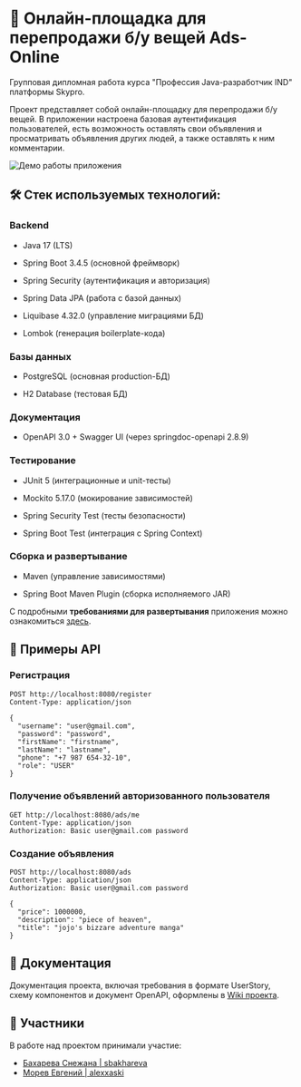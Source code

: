 # 🚀 Онлайн-площадка для перепродажи б/у вещей Ads-Online

Групповая дипломная работа курса "Профессия Java-разработчик IND" платформы Skypro. 

Проект представляет собой онлайн-площадку для перепродажи б/у вещей. В приложении настроена базовая аутентификация пользователей, есть возможность оставлять свои объявления и просматривать объявления других людей, а также оставлять к ним комментарии.

![Демо работы приложения](https://github.com/sbakhareva/graduation-work/blob/main/src/main/resources/static/images/InShot_20250723_122956528.gif)

## 🛠 Стек используемых технологий: 

### Backend

- Java 17 (LTS)

- Spring Boot 3.4.5 (основной фреймворк)

- Spring Security (аутентификация и авторизация)

- Spring Data JPA (работа с базой данных)

- Liquibase 4.32.0 (управление миграциями БД)

- Lombok (генерация boilerplate-кода)

### Базы данных
- PostgreSQL (основная production-БД)

- H2 Database (тестовая БД)

### Документация

- OpenAPI 3.0 + Swagger UI (через springdoc-openapi 2.8.9)

### Тестирование

- JUnit 5 (интеграционные и unit-тесты)

- Mockito 5.17.0 (мокирование зависимостей)

- Spring Security Test (тесты безопасности)

- Spring Boot Test (интеграция с Spring Context)

### Сборка и развертывание
- Maven (управление зависимостями)

- Spring Boot Maven Plugin (сборка исполняемого JAR)

С подробными **требованиями для развертывания** приложения можно ознакомиться [здесь](https://github.com/sbakhareva/graduation-work/wiki/%D0%A2%D1%80%D0%B5%D0%B1%D0%BE%D0%B2%D0%B0%D0%BD%D0%B8%D1%8F-%D0%B4%D0%BB%D1%8F-%D1%80%D0%B0%D0%B7%D0%B2%D0%B5%D1%80%D1%82%D1%8B%D0%B2%D0%B0%D0%BD%D0%B8%D1%8F-%D0%BF%D1%80%D0%B8%D0%BB%D0%BE%D0%B6%D0%B5%D0%BD%D0%B8%D1%8F).

## 📡 Примеры API

### Регистрация
```http
POST http://localhost:8080/register
Content-Type: application/json

{
  "username": "user@gmail.com",
  "password": "password",
  "firstName": "firstname",
  "lastName": "lastname",
  "phone": "+7 987 654-32-10",
  "role": "USER"
}
```

### Получение объявлений авторизованного пользователя
```http
GET http://localhost:8080/ads/me
Content-Type: application/json
Authorization: Basic user@gmail.com password
```

### Создание объявления
```http
POST http://localhost:8080/ads
Content-Type: application/json
Authorization: Basic user@gmail.com password

{
  "price": 1000000,
  "description": "piece of heaven",
  "title": "jojo's bizzare adventure manga"
}
```

## 📖 Документация
Документация проекта, включая требования в формате UserStory, схему компонентов и документ OpenAPI, оформлены в [Wiki проекта](https://github.com/sbakhareva/graduation-work/wiki).

## 🤝 Участники
В работе над проектом принимали участие:
* [Бахарева Снежана | sbakhareva](https://github.com/sbakhareva)
* [Морев Евгений | alexxaski](https://github.com/alexxaski)

